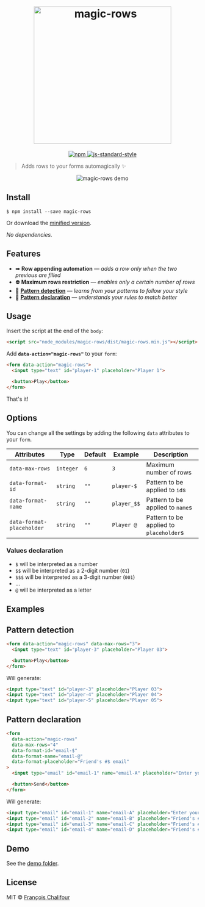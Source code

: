 <h1 align="center">
  <img src="https://camo.githubusercontent.com/2abc63dee5dfa2f7a151e34bb93ae1225c1f430f/687474703a2f2f696d67682e75732f6d616769632d726f77732d6c6f676f2e737667" width="360" alt="magic-rows">
</h1>

<p align="center">
  <a href="https://www.npmjs.com/package/magic-rows">
    <img src="https://img.shields.io/npm/v/magic-rows.svg" alt="npm">
  </a>

  <a href="http://standardjs.com/">
    <img src="https://img.shields.io/badge/code%20style-standard-brightgreen.svg" alt="js-standard-style">
  </a>
</p>

> Adds rows to your forms automagically ✨

<p align="center">
  <img src="https://cloud.githubusercontent.com/assets/6137112/16466796/cadd796e-3e44-11e6-8b74-6aaebc1c2cbd.gif" alt="magic-rows demo">
</p>

## Install

```console
$ npm install --save magic-rows
```

Or download the [minified version](dist/magic-rows.min.js).

*No dependencies.*

## Features

* ➡ **Row appending automation** — *adds a row only when the two previous are filled*
* ⛔ **Maximum rows restriction** — *enables only a certain number of rows*
* 🎩 **[Pattern detection](#pattern-detection)** — *learns from your patterns to follow your style*
* 📖 **[Pattern declaration](#pattern-declaration)** — *understands your rules to match better*

## Usage

Insert the script at the end of the `body`:

```html
<script src="node_modules/magic-rows/dist/magic-rows.min.js"></script>
```

Add **`data-action="magic-rows"`** to your `form`:

```html
<form data-action="magic-rows">
  <input type="text" id="player-1" placeholder="Player 1">

  <button>Play</button>
</form>
```

That's it!

## Options

You can change all the settings by adding the following `data` attributes to your `form`.

| Attributes                | Type      | Default | Example     | Description                             |
|---------------------------|-----------|---------|-------------|-----------------------------------------|
| `data-max-rows`           | `integer` | `6`     | `3`         | Maximum number of rows                  |
| `data-format-id`          | `string`  | `""`    | `player-$`  | Pattern to be applied to `id`s          |
| `data-format-name`        | `string`  | `""`    | `player_$$` | Pattern to be applied to `name`s        |
| `data-format-placeholder` | `string`  | `""`    | `Player @`  | Pattern to be applied to `placeholder`s |

### Values declaration

* `$` will be interpreted as a number
 * `$$` will be interpreted as a 2-digit number (`01`)
 * `$$$` will be interpreted as a 3-digit number (`001`)
 * ...
* `@` will be interpreted as a letter

## Examples

## Pattern detection

```html
<form data-action="magic-rows" data-max-rows="3">
  <input type="text" id="player-3" placeholder="Player 03">

  <button>Play</button>
</form>
```

Will generate:

```html
<input type="text" id="player-3" placeholder="Player 03">
<input type="text" id="player-4" placeholder="Player 04">
<input type="text" id="player-5" placeholder="Player 05">
```

## Pattern declaration

```html
<form
  data-action="magic-rows"
  data-max-rows="4"
  data-format-id="email-$"
  data-format-name="email-@"
  data-format-placeholder="Friend's #$ email"
>
  <input type="email" id="email-1" name="email-A" placeholder="Enter your friends' email">

  <button>Send</button>
</form>
```

Will generate:

```html
<input type="email" id="email-1" name="email-A" placeholder="Enter your friends' email">
<input type="email" id="email-2" name="email-B" placeholder="Friend's #2 email">
<input type="email" id="email-3" name="email-C" placeholder="Friend's #3 email">
<input type="email" id="email-4" name="email-D" placeholder="Friend's #4 email">
```

## Demo

See the [demo folder](demo/).

## License

MIT © [François Chalifour](http://francoischalifour.com)
